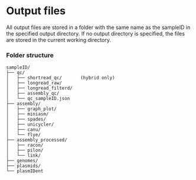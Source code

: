 # Output files

All output files are stored in a folder with the same name as the sampleID in the specified output directory. If no output directory is specified, the files are stored in the current working directory.

### Folder structure

```
sampleID/
├── qc/
│   ├── shortread_qc/       (hybrid only)
│   ├── longread_raw/
│   ├── longread_filterd/
│   ├── assembly_qc/
│   └── qc_sampleID.json
├── assembly/
│   ├── graph_plot/
│   ├── miniasm/
│   ├── spades/
│   ├── unicycler/
│   ├── canu/
│   └── flye/
├── assembly_processed/
│   ├── racon/
│   ├── pilon/
│   └── link/
├── genomes/
├── plasmids/
└── plasmIDent
```




